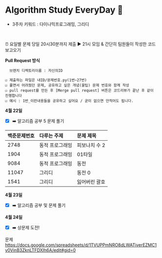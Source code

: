 # Algorithm Study EveryDay   🤙

+ 3주차 키워드 : 다이나믹프로그래밍, 그리디

</br>

⏰ 요일별 문제 당일 20시30분까지 제출 ▶️ 21시 모임 & 간단히 팀원들이 작성한 코드 보고오기  </br>


__Pull Request 방식</br>__
~~~
  브랜치 디렉토리이름 : 자신의ID
  
☑️ 제출하는 파일은 내ID/문제번호.py(1번~27번)
☑️ 풀면서 어려웠던 문제, 공유하고 싶은 개념(꿀팁) 문제 번호와 함께 작성
☑️ pull request를 만든 후 [Merge pull request] 버튼은 코드리뷰가 끝난 후 같이 진행합니다
☑️ 예시 : 1번_이런내용들을 공유하고 싶어요 / 굳이 없으면 안적어도 됩니다.
~~~

__4월 22일__
- [x] ➡️ 알고리즘 공부 5 문제 풀기


|백준문제번호|다루는 주제|문제 제목
|:---|:---|:---|
|2748|동적 프로그래밍|피보나치 수 2|
|1904|동적 프로그래밍|01타일|
|9084|동적 프로그래밍|동전|
|11047|그리디|동전 0|
|1541|그리디|잃어버린 괄호|

__4월 23일__
- [x] ➡️ 알고리즘 공부 및 문제 풀기 

__4월 24일__
- [x] ➡️ 상문제 도전!

문제
https://docs.google.com/spreadsheets/d/1TVUPPmNRO8dLWATiverEZMC1y0VinB3ZknLTFDXIh6A/edit#gid=0

